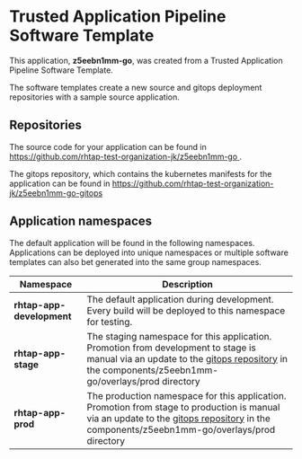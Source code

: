 # Trusted Application Pipeline Software Template

This application, **z5eebn1mm-go**, was created from a Trusted Application Pipeline Software Template.

The software templates create a new source and gitops deployment repositories with a sample source application. 

## Repositories

The source code for your application can be found in [https://github.com/rhtap-test-organization-jk/z5eebn1mm-go ](https://github.com/rhtap-test-organization-jk/z5eebn1mm-go ).
 
The gitops repository, which contains the kubernetes manifests for the application can be found in 
[https://github.com/rhtap-test-organization-jk/z5eebn1mm-go-gitops ](https://github.com/rhtap-test-organization-jk/z5eebn1mm-go-gitops ) 

## Application namespaces 

The default application will be found in the following namespaces. Applications can be deployed into unique namespaces or multiple software templates can also bet generated into the same group namespaces.  

|  Namespace   |  Description   |  
| -------- | -------- |   
| **rhtap-app-development** | The default application during development. Every build will be deployed to this namespace for testing. | 
| **rhtap-app-stage** | The staging namespace for this application. Promotion from development to stage is manual via an update to the [gitops repository](https://github.com/rhtap-test-organization-jk/z5eebn1mm-go-gitops ) in the components/z5eebn1mm-go/overlays/prod directory |  
| **rhtap-app-prod** | The production namespace for this application. Promotion from stage to production is manual via an update to the [gitops repository](https://github.com/rhtap-test-organization-jk/z5eebn1mm-go-gitops ) in the components/z5eebn1mm-go/overlays/prod directory | 